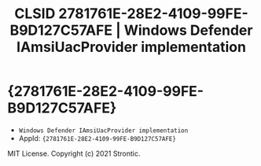 ﻿---
title: "CLSID 2781761E-28E2-4109-99FE-B9D127C57AFE | Windows Defender IAmsiUacProvider implementation"
excerpt: What is COM-Object CLSID 2781761E-28E2-4109-99FE-B9D127C57AFE?
---

# {2781761E-28E2-4109-99FE-B9D127C57AFE}

* `Windows Defender IAmsiUacProvider implementation`
* AppId: `{2781761E-28E2-4109-99FE-B9D127C57AFE}`

MIT License. Copyright (c) 2021 Strontic.


